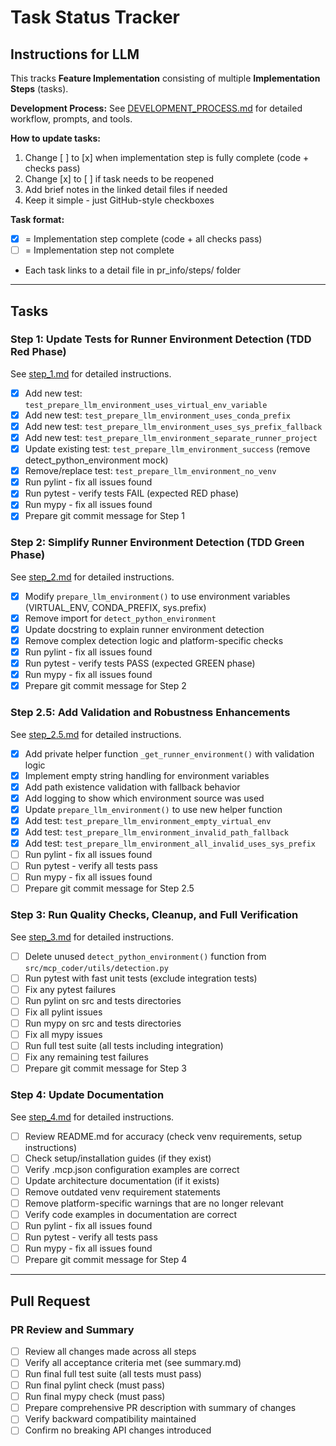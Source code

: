 # Task Status Tracker

## Instructions for LLM

This tracks **Feature Implementation** consisting of multiple **Implementation Steps** (tasks).

**Development Process:** See [DEVELOPMENT_PROCESS.md](./DEVELOPMENT_PROCESS.md) for detailed workflow, prompts, and tools.

**How to update tasks:**

1. Change [ ] to [x] when implementation step is fully complete (code + checks pass)
2. Change [x] to [ ] if task needs to be reopened
3. Add brief notes in the linked detail files if needed
4. Keep it simple - just GitHub-style checkboxes

**Task format:**

- [x] = Implementation step complete (code + all checks pass)
- [ ] = Implementation step not complete
- Each task links to a detail file in pr_info/steps/ folder

---

## Tasks

### Step 1: Update Tests for Runner Environment Detection (TDD Red Phase)
See [step_1.md](./steps/step_1.md) for detailed instructions.

- [x] Add new test: `test_prepare_llm_environment_uses_virtual_env_variable`
- [x] Add new test: `test_prepare_llm_environment_uses_conda_prefix`
- [x] Add new test: `test_prepare_llm_environment_uses_sys_prefix_fallback`
- [x] Add new test: `test_prepare_llm_environment_separate_runner_project`
- [x] Update existing test: `test_prepare_llm_environment_success` (remove detect_python_environment mock)
- [x] Remove/replace test: `test_prepare_llm_environment_no_venv`
- [x] Run pylint - fix all issues found
- [x] Run pytest - verify tests FAIL (expected RED phase)
- [x] Run mypy - fix all issues found
- [x] Prepare git commit message for Step 1

### Step 2: Simplify Runner Environment Detection (TDD Green Phase)
See [step_2.md](./steps/step_2.md) for detailed instructions.

- [x] Modify `prepare_llm_environment()` to use environment variables (VIRTUAL_ENV, CONDA_PREFIX, sys.prefix)
- [x] Remove import for `detect_python_environment`
- [x] Update docstring to explain runner environment detection
- [x] Remove complex detection logic and platform-specific checks
- [x] Run pylint - fix all issues found
- [x] Run pytest - verify tests PASS (expected GREEN phase)
- [x] Run mypy - fix all issues found
- [x] Prepare git commit message for Step 2

### Step 2.5: Add Validation and Robustness Enhancements
See [step_2.5.md](./steps/step_2.5.md) for detailed instructions.

- [x] Add private helper function `_get_runner_environment()` with validation logic
- [x] Implement empty string handling for environment variables
- [x] Add path existence validation with fallback behavior
- [x] Add logging to show which environment source was used
- [x] Update `prepare_llm_environment()` to use new helper function
- [x] Add test: `test_prepare_llm_environment_empty_virtual_env`
- [x] Add test: `test_prepare_llm_environment_invalid_path_fallback`
- [x] Add test: `test_prepare_llm_environment_all_invalid_uses_sys_prefix`
- [ ] Run pylint - fix all issues found
- [ ] Run pytest - verify all tests pass
- [ ] Run mypy - fix all issues found
- [ ] Prepare git commit message for Step 2.5

### Step 3: Run Quality Checks, Cleanup, and Full Verification
See [step_3.md](./steps/step_3.md) for detailed instructions.

- [ ] Delete unused `detect_python_environment()` function from `src/mcp_coder/utils/detection.py`
- [ ] Run pytest with fast unit tests (exclude integration tests)
- [ ] Fix any pytest failures
- [ ] Run pylint on src and tests directories
- [ ] Fix all pylint issues
- [ ] Run mypy on src and tests directories
- [ ] Fix all mypy issues
- [ ] Run full test suite (all tests including integration)
- [ ] Fix any remaining test failures
- [ ] Prepare git commit message for Step 3

### Step 4: Update Documentation
See [step_4.md](./steps/step_4.md) for detailed instructions.

- [ ] Review README.md for accuracy (check venv requirements, setup instructions)
- [ ] Check setup/installation guides (if they exist)
- [ ] Verify .mcp.json configuration examples are correct
- [ ] Update architecture documentation (if it exists)
- [ ] Remove outdated venv requirement statements
- [ ] Remove platform-specific warnings that are no longer relevant
- [ ] Verify code examples in documentation are correct
- [ ] Run pylint - fix all issues found
- [ ] Run pytest - verify all tests pass
- [ ] Run mypy - fix all issues found
- [ ] Prepare git commit message for Step 4

---

## Pull Request

### PR Review and Summary
- [ ] Review all changes made across all steps
- [ ] Verify all acceptance criteria met (see summary.md)
- [ ] Run final full test suite (all tests must pass)
- [ ] Run final pylint check (must pass)
- [ ] Run final mypy check (must pass)
- [ ] Prepare comprehensive PR description with summary of changes
- [ ] Verify backward compatibility maintained
- [ ] Confirm no breaking API changes introduced
